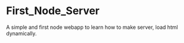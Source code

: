 # First_Node_Server
A simple and first node webapp to learn how to make server, load html dynamically.
